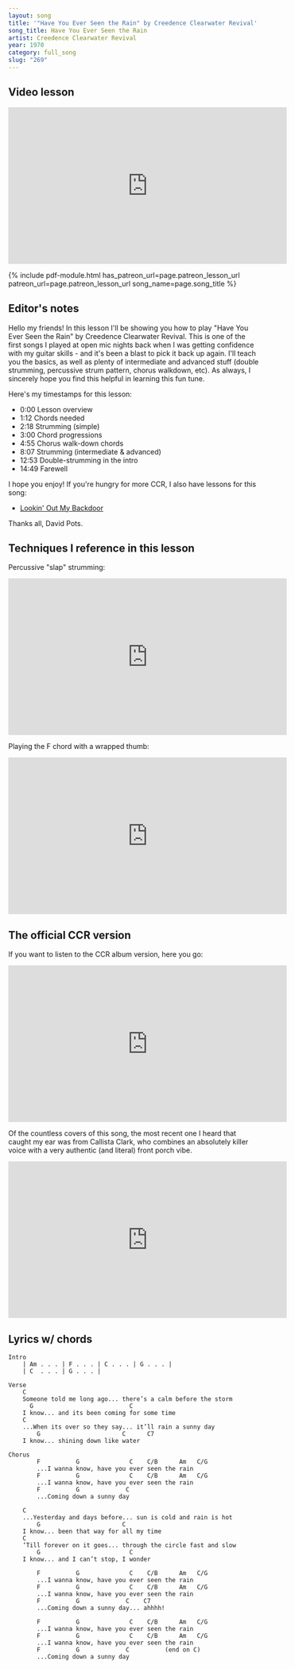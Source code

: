 ```yaml
---
layout: song
title: '"Have You Ever Seen the Rain" by Creedence Clearwater Revival'
song_title: Have You Ever Seen the Rain
artist: Creedence Clearwater Revival
year: 1970
category: full_song
slug: "269"
---
```


<!-- patreon_lesson_available: true
patreon_lesson_url: https://www.patreon.com/posts/31947589 -->

## Video lesson

<iframe width="560" height="315" src="https://www.youtube.com/embed/h1O1RPrzNLI?showinfo=0" frameborder="0" allowfullscreen></iframe>

<!-- Coming soon! -->

{% include pdf-module.html has_patreon_url=page.patreon_lesson_url patreon_url=page.patreon_lesson_url song_name=page.song_title %}

## Editor's notes

Hello my friends! In this lesson I'll be showing you how to play "Have You Ever Seen the Rain" by Creedence Clearwater Revival. This is one of the first songs I played at open mic nights back when I was getting confidence with my guitar skills - and it's been a blast to pick it back up again. I'll teach you the basics, as well as plenty of intermediate and advanced stuff (double strumming, percussive strum pattern, chorus walkdown, etc). As always, I sincerely hope you find this helpful in learning this fun tune.

Here's my timestamps for this lesson:

- 0:00 Lesson overview
- 1:12 Chords needed
- 2:18 Strumming (simple)
- 3:00 Chord progressions
- 4:55 Chorus walk-down chords
- 8:07 Strumming (intermediate & advanced)
- 12:53 Double-strumming in the intro
- 14:49 Farewell

I hope you enjoy! If you're hungry for more CCR, I also have lessons for this song:

- [Lookin' Out My Backdoor](http://playsongnotes.com/lessons/261/)

Thanks all,
David Pots.

## Techniques I reference in this lesson

Percussive "slap" strumming:

<iframe width="560" height="315" src="https://www.youtube.com/embed/iQ7pLK4oUEc" frameborder="0" allow="accelerometer; autoplay; encrypted-media; gyroscope; picture-in-picture" allowfullscreen></iframe>

Playing the F chord with a wrapped thumb:

<iframe width="560" height="315" src="https://www.youtube.com/embed/0GXSdqf4lIk" frameborder="0" allow="accelerometer; autoplay; encrypted-media; gyroscope; picture-in-picture" allowfullscreen></iframe>

## The official CCR version

If you want to listen to the CCR album version, here you go:

<iframe width="560" height="315" src="https://www.youtube.com/embed/g4flAZEgtjs" frameborder="0" allow="accelerometer; autoplay; encrypted-media; gyroscope; picture-in-picture" allowfullscreen></iframe>

Of the countless covers of this song, the most recent one I heard that caught my ear was from Callista Clark, who combines an absolutely killer voice with a very authentic (and literal) front porch vibe.

<iframe width="560" height="315" src="https://www.youtube.com/embed/jxdmQJLqiqw" frameborder="0" allow="accelerometer; autoplay; encrypted-media; gyroscope; picture-in-picture" allowfullscreen></iframe>

## Lyrics w/ chords

    Intro
        | Am . . . | F . . . | C . . . | G . . . |
        | C  . . . | G . . . |

    Verse
        C
        Someone told me long ago... there’s a calm before the storm
          G                           C
        I know... and its been coming for some time
        C
        ...When its over so they say... it’ll rain a sunny day
            G                       C      C7
        I know... shining down like water

    Chorus
            F          G              C    C/B      Am   C/G
            ...I wanna know, have you ever seen the rain
            F          G              C    C/B      Am   C/G
            ...I wanna know, have you ever seen the rain
            F          G             C
            ...Coming down a sunny day

        C
        ...Yesterday and days before... sun is cold and rain is hot
            G                       C
        I know... been that way for all my time
        C
        ‘Till forever on it goes... through the circle fast and slow
            G                         C
        I know... and I can’t stop, I wonder

            F          G              C    C/B      Am   C/G
            ...I wanna know, have you ever seen the rain
            F          G              C    C/B      Am   C/G
            ...I wanna know, have you ever seen the rain
            F          G             C    C7
            ...Coming down a sunny day... ahhhh!

            F          G              C    C/B      Am   C/G
            ...I wanna know, have you ever seen the rain
            F          G              C    C/B      Am   C/G
            ...I wanna know, have you ever seen the rain
            F          G             C          (end on C)
            ...Coming down a sunny day
